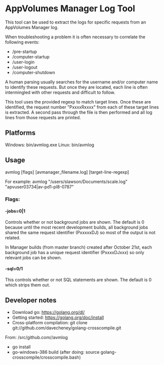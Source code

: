 # AppVolumes Manager Log Tool

This tool can be used to extract the logs for specific requests from an AppVolumes Manager log.

When troubleshooting a problem it is often necessary to correlate the following events:

* /pre-startup
* /computer-startup
* /user-login
* /user-logout
* /computer-shutdown

A human parsing usually searches for the username and/or computer name to identify these requests.
But once they are located, each line is often intermingled with other requests and difficult to follow.

This tool uses the provided regexp to match target lines. 
Once these are identified, the request number "PxxxxRxxxx" from each of these target lines is extracted.
A second pass through the file is then performed and all log lines from those requests are printed.

## Platforms

Windows: bin/avmlog.exe
Linux: bin/avmlog


## Usage

avmlog [flags] [avmanager_filename.log] [target-line-regexp]

For example:
avmlog "/users/slawson/Documents/scale.log" "apvuser03734|av-pd1-pl8-0787"

### Flags:

#### -jobs=0|1

Controls whether or not background jobs are shown. 
The default is 0 because until the most recent development builds, 
all background jobs shared the same request identifier (PxxxxxDJ) so most of the output is not related.

In Manager builds (from master branch) created after October 21st, 
each background job has a unique request identifier (PxxxxDJxxx) so only relevant jobs can be shown. 

#### -sql=0/1

This controls whether or not SQL statements are shown. The default is 0 which strips them out.


## Developer notes

- Download go: https://golang.org/dl/
- Getting started: https://golang.org/doc/install
- Cross-platform compilation: git clone git://github.com/davecheney/golang-crosscompile.git

From: <workspace>/src/github.com/<your-account>/avmlog
- go install
- go-windows-386 build  (after doing: source golang-crosscompile/crosscompile.bash)